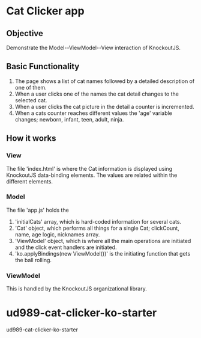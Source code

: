 # Cat Clicker app
## Objective
Demonstrate the Model--ViewModel--View interaction of KnockoutJS.  

## Basic Functionality
1. The page shows a list of cat names followed by a detailed description of one of them.  
2. When a user clicks one of the names the cat detail changes to the selected cat.  
3. When a user clicks the cat picture in the detail a counter is incremented.  
4. When a cats counter reaches different values the 'age' variable changes; newborn, infant, teen, adult, ninja.  

## How it works
### View
The file 'index.html' is where the Cat information is displayed using KnockoutJS data-binding elements.  The values are related within the different elements.

### Model
The file 'app.js' holds the
1. 'initialCats' array, which is hard-coded information for several cats.
2. 'Cat' object, which performs all things for a single Cat; clickCount, name, age logic, nicknames array.  
3. 'ViewModel' object, which is where all the main operations are initiated and the click event handlers are initiated.
4. 'ko.applyBindings(new ViewModel())' is the initiating function that gets the ball rolling.

### ViewModel
This is handled by the KnockoutJS organizational library.

ud989-cat-clicker-ko-starter
============================

ud989-cat-clicker-ko-starter
